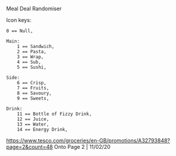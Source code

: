 Meal Deal Randomiser

Icon keys:

    0 == Null,

    Main:
        1 == Sandwich,
        2 == Pasta,
        3 == Wrap,
        4 == Sub,
        5 == Sushi,

    Side:
        6 == Crisp,
        7 == Fruits,
        8 == Savoury,
        9 == Sweets,
    
    Drink:
        11 == Bottle of Fizzy Drink,
        12 == Juice,
        13 == Water,
        14 == Energy Drink,


https://www.tesco.com/groceries/en-GB/promotions/A32793848?page=2&count=48
Onto Page 2 | 11/02/20